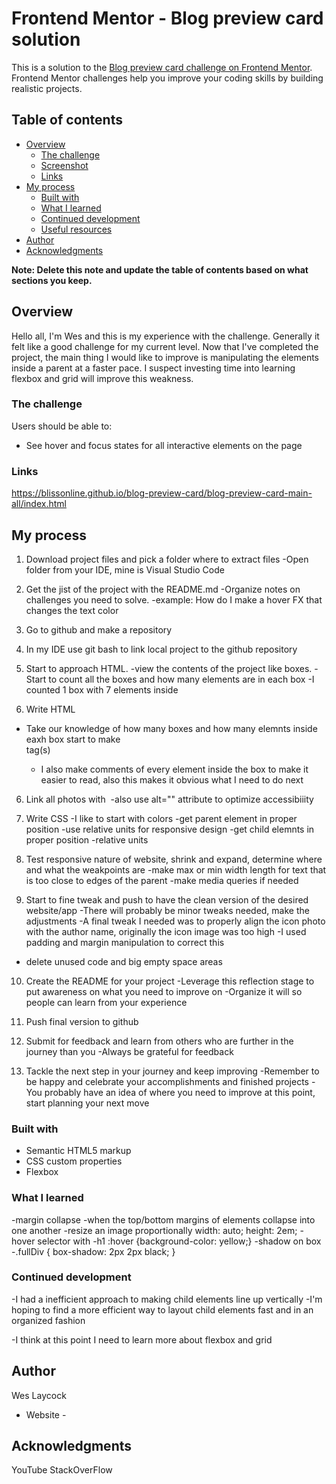 # Frontend Mentor - Blog preview card solution

This is a solution to the [Blog preview card challenge on Frontend Mentor](https://www.frontendmentor.io/challenges/blog-preview-card-ckPaj01IcS). Frontend Mentor challenges help you improve your coding skills by building realistic projects. 

## Table of contents

- [Overview](#overview)
  - [The challenge](#the-challenge)
  - [Screenshot](#screenshot)
  - [Links](#links)
- [My process](#my-process)
  - [Built with](#built-with)
  - [What I learned](#what-i-learned)
  - [Continued development](#continued-development)
  - [Useful resources](#useful-resources)
- [Author](#author)
- [Acknowledgments](#acknowledgments)

**Note: Delete this note and update the table of contents based on what sections you keep.**

## Overview

Hello all, I'm Wes and this is my experience with the challenge. Generally it felt like a good challenge for my current level. Now that I've completed the project, the main thing I would like to improve is manipulating the elements inside a parent at a faster pace. I suspect investing time into learning flexbox and grid will improve this weakness.

### The challenge

Users should be able to:

- See hover and focus states for all interactive elements on the page

### Links

https://blissonline.github.io/blog-preview-card/blog-preview-card-main-all/index.html

## My process

1. Download project files and pick a folder where to extract files
  -Open folder from your IDE, mine is Visual Studio Code

2. Get the jist of the project with the README.md
    -Organize notes on challenges you need to solve.
      -example: How do I make a hover FX that changes the text color

2. Go to github and make a repository 

3. In my IDE use git bash to link local project to the github repository 

4. Start to approach HTML. 
  -view the contents of the project like boxes. 
    -Start to count all the boxes and how many elements are in each box
      -I counted 1 box with 7 elements inside 

5. Write HTML
  - Take our knowledge of how many boxes and how many elemnts inside eaxh box start to make <div> tag(s)
    - I also make comments of every element inside the box to make it easier to read, also this makes it obvious what I need to do next

6. Link all photos with <img src="">
  -also use alt="" attribute to optimize accessibiiity

7. Write CSS
  -I like to start with colors
  -get parent element in proper position
    -use relative units for responsive design
  -get child elemnts in proper position 
    -relative units

8. Test responsive nature of website, shrink and expand, determine where and what the weakpoints are
  -make max or min width length for text that is too close to edges of the parent
  -make media queries if needed

9. Start to fine tweak and push to have the clean version of the desired website/app
  -There will probably be minor tweaks needed, make the adjustments 
    -A final tweak I needed was to properly align the icon photo with the author name, originally the icon image was too high
      -I used padding and margin manipulation to correct this
  - delete unused code and big empty space areas 

10. Create the README for your project
  -Leverage this reflection stage to put awareness on what you need to improve on
  -Organize it will so people can learn from your experience 

11. Push final version to github

12. Submit for feedback and learn from others who are further in the journey than you
  -Always be grateful for feedback 
  
13. Tackle the next step in your journey and keep improving 
  -Remember to be happy and celebrate your accomplishments and finished projects
  -You probably have an idea of where you need to improve at this point, start planning your next move 

### Built with

- Semantic HTML5 markup
- CSS custom properties
- Flexbox

### What I learned

-margin collapse
  -when the top/bottom margins of elements collapse into one another 
-resize an image proportionally
  width: auto;
  height: 2em;
-hover selector with 
  -h1 :hover  {background-color: yellow;}
-shadow on box 
  -.fullDiv { box-shadow: 2px 2px black; }

### Continued development

-I had a inefficient approach to making child elements line up vertically
  -I'm hoping to find a more efficient way to layout child elements fast and in an organized fashion

-I think at this point I need to learn more about flexbox and grid 

## Author
Wes Laycock
- Website - <!--Coming soon-->

## Acknowledgments
YouTube
StackOverFlow

